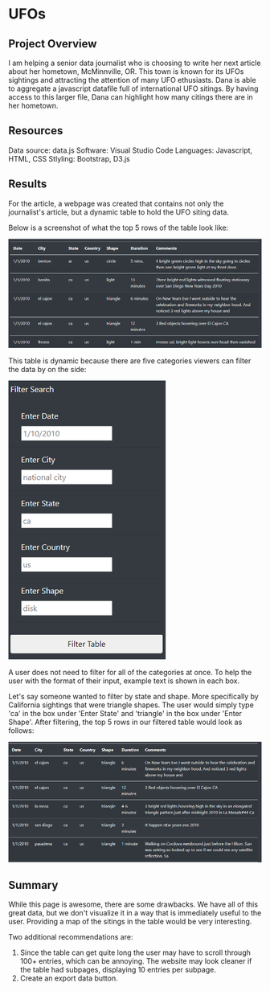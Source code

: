 # UFOs

## Project Overview
I am helping a senior data journalist who is choosing to write her next article about her hometown, McMinnville, OR. This town is known for its UFOs sightings and attracting the attention of many UFO ethusiasts. Dana is able to aggregate a javascript datafile full of international UFO sitings. By having access to this larger file, Dana can highlight how many citings there are in her hometown.

## Resources
Data source: data.js
Software: Visual Studio Code
Languages: Javascript, HTML, CSS
Stlyling: Bootstrap, D3.js

## Results
For the article, a webpage was created that contains not only the journalist's article, but a dynamic table to hold the UFO siting data.

Below is a screenshot of what the top 5 rows of the table look like:

![unfiltered table](https://github.com/asliwinski23/UFOs/blob/main/static/images/unfiltered%20table.png)

This table is dynamic because there are five categories viewers can filter the data by on the side:

![filter_categories](https://github.com/asliwinski23/UFOs/blob/main/static/images/filter_categories.png)

A user does not need to filter for all of the categories at once. To help the user with the format of their input, example text is shown in each box.

Let's say someone wanted to filter by state and shape. More specifically by California sightings that were triangle shapes. The user would simply type 'ca' in the box under 'Enter State' and 'triangle' in the box under 'Enter Shape'. After filtering, the top 5 rows in our filtered table would look as follows:

![filtered_table](https://github.com/asliwinski23/UFOs/blob/main/static/images/filtered_table.png)

## Summary
While this page is awesome, there are some drawbacks. We have all of this great data, but we don't visualize it in a way that is immediately useful to the user. Providing a map of the sitings in the table would be very interesting.

Two additional recommendations are:
1. Since the table can get quite long the user may have to scroll through 100+ entries, which can be annoying. The website may look cleaner if the table had subpages, displaying 10 entries per subpage.
2. Create an export data button.
